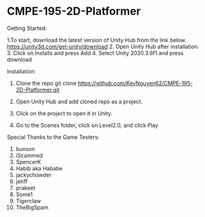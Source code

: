 # CMPE-195-2D-Platformer

Getting Started:

1.To start, download the latest version of Unity Hub from the link below.
https://unity3d.com/get-unity/download
2. Open Unity Hub after installation.
3. Click on Installs and press Add
4. Select Unity 2020.3.6f1 and press download

Installation:
1. Clone the repo
git clone https://github.com/KevNguyen62/CMPE-195-2D-Platformer.git

2. Open Unity Hub and add cloned repo as a project.
3. Click on the project to open it in Unity.
4. Go to the Scenes folder, click on Level2.0, and click Play 

Special Thanks to the Game Testers:
1. bunson
2. iScammed
3. SpencerK
4. Habib aka Hababe
5. jackychowder
6. jehff
7. prakeet
8. Some1
9. Tigerclaw
10. TheBigSpam


